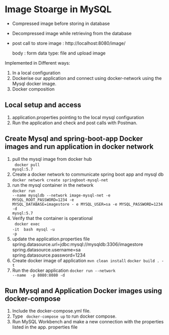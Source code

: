 # Image Stoarge in MySQL

- Compressed image before storing in database
- Decompressed image while retrieving from the database
- post call to store image : http://localhost:8080/image/ 
  
  body : form data type: file and upload image 


Implemented in Different ways:
1) In a local configuration
2) Dockerise our application and connect using docker-network using the Mysql docker image.
3) Docker composition

Local setup and access
---
1) application.properties pointing to the local mysql configuration
2) Run the application and check and post calls with Postman.

Create Mysql and spring-boot-app Docker images and run application in docker network
---
1) pull the mysql image from docker hub<br />
<code> docker pull mysql:5.7</code>
2) Create a docker network to communicate spring boot app and mysql db <br/>
<code>docker network create springboot-mysql-net</code>
3) run the mysql container in the network <br />
<code>docker run --name mysqldb --network image-mysql-net -e MYSQL_ROOT_PASSWORD=1234 -e MYSQL_DATABASE=imagestore -
e MYSQL_USER=sa -e MYSQL_PASSWORD=1234 -d mysql:5.7
</code><br />
4) Verify that the container is operational<br />
<code> docker exec -it <container-id> bash</code>
<code> mysql -u<username> -p<password></code><br />
5) update the application.properties file
   spring.datasource.url=jdbc:mysql://mysqldb:3306/imagestore<br />
   spring.datasource.username=sa<br />
   spring.datasource.password=1234<br />
6) Create docker image of application
<code>mvn clean install</code>
<code>docker build . -t <image-name></code>
7) Run the docker application 
<code>docker run --network <network-name> --name <new-container-name> -p 8080:8080 -d <image-name></code>

Run Mysql and Application Docker images using docker-compose
---
1) Include the docker-compose.yml file.
2) Type <code> docker-compose up</code> to run docker compose.
3) Run MySQL Workbench and make a new connection with the properties listed in the app. properties file